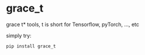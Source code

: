 # grace_t

grace t\* tools, t is short for Tensorflow, pyTorch, ..., etc

simply try:

```
pip install grace_t
```
